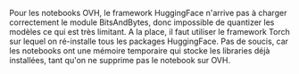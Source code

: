 Pour les notebooks OVH, le framework HuggingFace n'arrive pas à charger correctement le module BitsAndBytes, donc impossible de quantizer les modèles ce qui est très limitant. A la place, il faut utiliser le framework Torch sur lequel on ré-installe tous les packages HuggingFace. Pas de soucis, car les notebooks ont une mémoire temporaire qui stocke les libraries déjà installées, tant qu'on ne supprime pas le notebook sur OVH.
